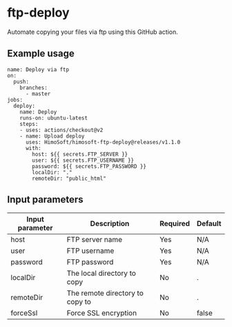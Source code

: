 # ftp-deploy

Automate copying your files via ftp using this GitHub action.

## Example usage

```
name: Deploy via ftp
on: 
  push:
    branches:
      - master
jobs:
  deploy:
    name: Deploy
    runs-on: ubuntu-latest
    steps:
    - uses: actions/checkout@v2
    - name: Upload deploy
      uses: HimoSoft/himosoft-ftp-deploy@releases/v1.1.0
      with:
        host: ${{ secrets.FTP_SERVER }}
        user: ${{ secrets.FTP_USERNAME }}
        password: ${{ secrets.FTP_PASSWORD }}
        localDir: "."
        remoteDir: "public_html"
```

## Input parameters

Input parameter | Description | Required | Default
--- | --- | --- | ---
host | FTP server name | Yes | N/A
user | FTP username | Yes | N/A
password | FTP password | Yes | N/A
localDir | The local directory to copy | No | .
remoteDir | The remote directory to copy to | No | .
forceSsl | Force SSL encryption | No | false
